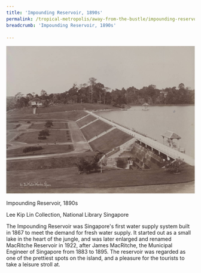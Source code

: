 ```yaml
---
title: 'Impounding Reservoir, 1890s'
permalink: /tropical-metropolis/away-from-the-bustle/impounding-reservoir-1890s/
breadcrumb: 'Impounding Reservoir, 1890s'

---
```



![Impounding Reservoir, 1890s](/images/Sub3-5-The-Water-Works.jpg)
<div class="custom-caption">
<div><p>Impounding Reservoir, 1890s</p></div>
<div>Lee Kip Lin Collection, National Library Singapore</div>
</div>

The Impounding Reservoir was Singapore's first water supply system built in 1867 to meet the demand for fresh water supply. It started out as a small lake in the heart of the jungle, and was later enlarged and renamed MacRitche Reservoir in 1922, after James MacRitche, the Municipal Engineer of Singapore from 1883 to 1895. The reservoir was regarded as one of the prettiest spots on the island, and a pleasure for the tourists to take a leisure stroll at.
 
